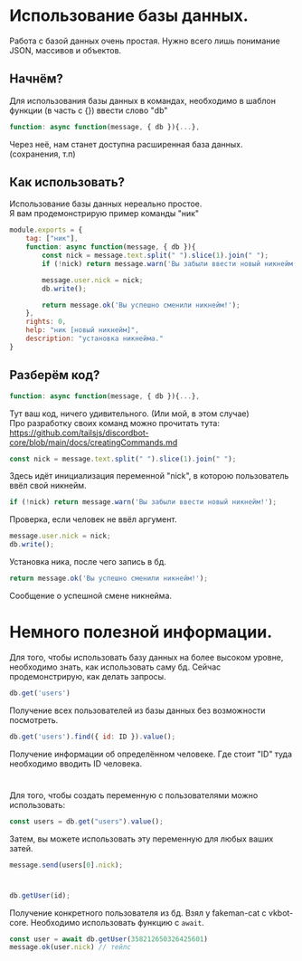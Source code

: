 # Использование базы данных.
Работа с базой данных очень простая. Нужно всего лишь понимание JSON, массивов и объектов.

## Начнём?
Для использования базы данных в командах, необходимо в шаблон функции (в часть с {}) ввести слово "db"

```js
function: async function(message, { db }){...},
```
Через неё, нам станет доступна расширенная база данных. (сохранения, т.п)

## Как использовать?
Использование базы данных нереально простое.<br>
Я вам продемонстрирую пример команды "ник"

```js
module.exports = {
    tag: ["ник"],
    function: async function(message, { db }){
        const nick = message.text.split(" ").slice(1).join(" ");
        if (!nick) return message.warn('Вы забыли ввести новый никнейм!');

        message.user.nick = nick;
        db.write();

        return message.ok('Вы успешно сменили никнейм!');
    },
    rights: 0,
    help: "ник [новый никнейм]",
    description: "установка никнейма." 
}
```

## Разберём код?
```js
function: async function(message, { db }){...},
```
Тут ваш код, ничего удивительного. (Или мой, в этом случае)<br>
Про разработку своих команд можно прочитать тута: https://github.com/tailsjs/discordbot-core/blob/main/docs/creatingCommands.md
```js
const nick = message.text.split(" ").slice(1).join(" ");
```
Здесь идёт инициализация переменной "nick", в которою пользователь ввёл свой никнейм.
```js
if (!nick) return message.warn('Вы забыли ввести новый никнейм!');
```
Проверка, если человек не ввёл аргумент.
```js
message.user.nick = nick;
db.write();
```
Установка ника, после чего запись в бд.
```js
return message.ok('Вы успешно сменили никнейм!');
```
Сообщение о успешной смене никнейма.

# Немного полезной информации.
Для того, чтобы использовать базу данных на более высоком уровне, необходимо знать, как использовать саму бд.
Сейчас продемонстрирую, как делать запросы.
```js
db.get('users')
```
Получение всех пользователей из базы данных без возможности посмотреть.
```js
db.get('users').find({ id: ID }).value();
```
Получение информации об определённом человеке. Где стоит "ID" туда необходимо вводить ID человека.
#
Для того, чтобы создать переменную с пользователями можно использовать:
```js
const users = db.get("users").value();
```
Затем, вы можете использовать эту переменную для любых ваших затей.
```js
message.send(users[0].nick);
```
#
```js
db.getUser(id);
```
Получение конкретного пользователя из бд. Взял у fakeman-cat с vkbot-core. Необходимо использовать функцию с ```await```.

```js
const user = await db.getUser(358212650326425601)
message.ok(user.nick) // тейлс
```
